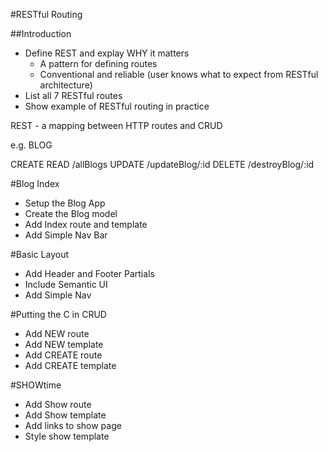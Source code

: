 #RESTful Routing

##Introduction
* Define REST and explay WHY it matters
	* A pattern for defining routes
	* Conventional and reliable (user knows what to expect from RESTful architecture)
* List all 7 RESTful routes
* Show example of RESTful routing in practice

REST - a mapping between HTTP routes and CRUD

e.g. BLOG

CREATE
READ	/allBlogs
UPDATE	/updateBlog/:id
DELETE	/destroyBlog/:id

#Blog Index
* Setup the Blog App
* Create the Blog model
* Add Index route and template
* Add Simple Nav Bar

#Basic Layout
* Add Header and Footer Partials
* Include Semantic UI
* Add Simple Nav

#Putting the C in CRUD
* Add NEW route
* Add NEW template
* Add CREATE route
* Add CREATE template

#SHOWtime
* Add Show route
* Add Show template
* Add links to show page
* Style show template